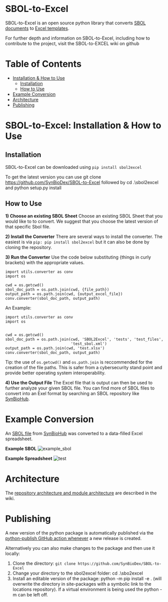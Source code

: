 # SBOL-to-Excel

SBOL-to-Excel is an open source python library that converts [SBOL documents]() to [Excel templates]().

For further depth and information on SBOL-to-Excel, including how to contribute to the project, visit the SBOL-to-EXCEL wiki on github

# Table of Contents
- [Installation & How to Use](#installation--how-to-use)
  -  [Installation](#installation)
  -  [How to Use](#how-to-use)
- [Example Conversion](#example-conversion)
- [Architecture](#architecture)
- [Publishing](#publishing)

# SBOL-to-Excel: Installation & How to Use

## Installation

SBOL-to-Excel can be downloaded using `pip install sbol2excel`

To get the latest version you can use git clone https://github.com/SynBioDex/SBOL-to-Excel followed by cd .\sbol2excel and python setup.py install

## How to Use
**1) Choose an existing SBOL Sheet** Choose an existing SBOL Sheet that you would like to to convert. We suggest that you choose the latest version of that specific Sbol file. 

**2) Install the Converter** There are several ways to install the converter. The easiest is via `pip: pip install sbol2excel` but it can also be done by cloning the repository.

**3) Run the Converter** Use the code below substituting {things in curly brackets} with the appropriate values.

```
import utils.converter as conv
import os

cwd = os.getcwd()
sbol_doc_path = os.path.join(cwd, {file_path})
output_path = os.path.join(cwd, {output_excel_file})
conv.converter(sbol_doc_path, output_path)
```

An Example:

```
import utils.converter as conv
import os


cwd = os.getcwd()
sbol_doc_path = os.path.join(cwd, 'SBOL2Excel', 'tests', 'test_files',
                             'test_sbol.xml')
output_path = os.path.join(cwd, 'test.xlsx')
conv.converter(sbol_doc_path, output_path)
```
Tip: the use of `os.getcwd()` and `os.path.join` is reccommended for the creation of the file paths. This is safer from a cybersecurity stand point and provide better operating system interoperability.

**4) Use the Output File** The Excel file that is output can then be used to further analyze your given SBOL file. You can find more of SBOL files to convert into an Exel format by searching an SBOL repository like [SynBioHub](https://synbiohub.org/).

# Example Conversion

An [SBOL file](https://github.com/SynBioDex/SBOL-to-Excel/blob/master/SBOL2Excel/resources/templates/pichia_toolkit_KWK_v002.xml) from [SynBioHub](https://synbiohub.org/) was converted to a data-filled Excel spreadsheet.

**Example SBOL**
![example_sbol](https://user-images.githubusercontent.com/29416272/125694833-9aa804eb-7deb-4622-adc9-88f4cdb6ddcc.png)

**Example Spreadsheet**
![test](https://user-images.githubusercontent.com/29416272/125802728-ba119735-8940-4853-998c-b54e78a98d9c.png)

# Architecture
The [repository architecture and module architecture](https://github.com/SynBioDex/SBOL-to-Excel/wiki) are described in the wiki.

# Publishing
A new version of the python package is automatically published via the [python-publish GitHub action whenever](https://github.com/SynBioDex/SBOL-to-Excel/blob/master/.github/workflows/python-publish.yml) a new release is created.

Alternatively you can also make changes to the package and then use it locally:

1. Clone the directory: `git clone https://github.com/SynBioDex/SBOL-to-Excel`
2. Change your directory to the sbol2excel folder: cd .\sbo2excel
3. Install an editable version of the package: python -m pip install -e . (will overwrite the directory in site-packages with a symbolic link to the locations repository). If a virtual environment is being used the python -m can be left off.

